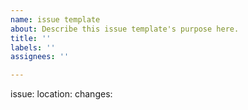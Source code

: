 ```yaml
---
name: issue template
about: Describe this issue template's purpose here.
title: ''
labels: ''
assignees: ''

---
```


issue:
location:
changes:
